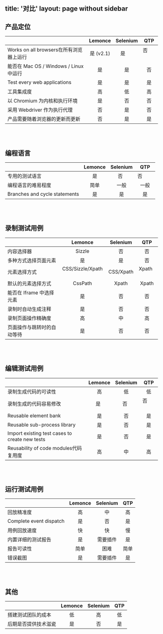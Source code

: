 title: '对比'
layout: page without sidebar
---

## 产品定位
|                                          |Lemonce    |Selenium   |QTP        |
|------------------------------------------|:---------:|:---------:|:---------:|
|Works on all browsers在所有浏览器上运行                     |是 (v2.1) |是        |否         |
|能否在 Mac OS / Windows / Linux 中运行     |是        |是        |否         |
|Test every web applications               |是        |是        |是        |
|工具集成度                                 |高       |低        |高        |
|以 Chromium 为内核和执行环境                |是  |否   |否        |
|采用 Webdriver 作为执行代理                 |否			   |是			   |否         |
|产品需要随着浏览器的更新而更新	|否		 |是			   |是        |
<br><br/>

## 编程语言
|                                  |Lemonce    |Selenium   |QTP        |
|----------------------|:---------:|:---------:|:---------:|
|专用的测试语言         |是		  |否			   |否         |
|编程语言的难易程度	   |简单		   |一般		 |一般     |
|Branches and cycle statements	    |是			   |是			   |是        |
<br><br/>

## 录制测试用例
|                                          |Lemonce    |Selenium   |QTP        |
|------------------------------------------|:---------:|:---------:|:---------:|
|内容选择器                 |Sizzle     |否         |否         |
|多种方式选择页面元素	         |是	       |是			   |否         |
|元素选择方式         |CSS/Sizzle/Xpath   |CSS/Xpath  |Xpath      |
|默认的元素选择方式                  |CssPath		 |Xpath			 |Xpath      |
|能否在 Iframe 中选择元素                  |是        |否         |否         |
|录制时自动生成注释		 |是			   |否			   |否         |
|录制页面操作精确度             |高		   |中	   |高       |
|页面操作与跳转时的自动等待 |是		|否	   |否         |
<br><br/>

## 编辑测试用例
|                                          |Lemonce    |Selenium   |QTP        |
|------------------------------------------|:---------:|:---------:|:---------:|
|录制生成代码的可读性                        |高		   |低		     |低        |
|录制生成的代码容易修改                       |是			   |否			   |否         |
|Reusable element bank                     |是			   |否			   |是        |
|Reusable sub-process library				       |是			   |否			   |是        |
|Import existing test cases to create new tests 	|是 |否			   |是        |
|Reusability of code modules代码复用度               |高			 |中		 |高       |
<br><br/>

## 运行测试用例
|                                          |Lemonce    |Selenium   |QTP        |
|------------------------------------------|:---------:|:---------:|:---------:|
|回放精准度                         |高		   |中     |高       |
|Complete event dispatch					|是			   |否			   |是     |
|用例回放速度						       |快			 |快			 |慢       |
|内置详细的测试报告     	   |是			   |需要插件	  |是        |
|报告可读性 				       |简单			 |困难			 |简单		   |
|错误截图					       |是			   |需要插件    |是    |
<br><br/>

## 其他
|                               |Lemonce    |Selenium   |QTP        |
|-------------------------------|:---------:|:---------:|:---------:|
|搭建测试团队的成本			     |低			 |高	       |低         |
|后期是否提供技术滋瓷 		    |是 			|否		  |是         |
<br><br/>

